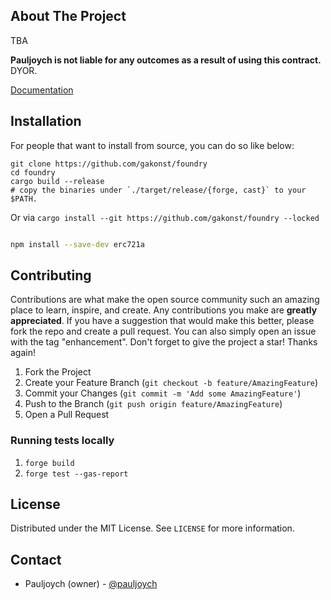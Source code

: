 <!-- ABOUT THE PROJECT -->

## About The Project

TBA

**Pauljoych is not liable for any outcomes as a result of using this contract.** DYOR.

[Documentation](https://github.com/PaulJoych/nft-smartcontract/blob/main/DOCUMENTATION.md) 

<!-- Installation -->

## Installation

For people that want to install from source, you can do so like below:

```
git clone https://github.com/gakonst/foundry
cd foundry
cargo build --release
# copy the binaries under `./target/release/{forge, cast}` to your $PATH.
```

Or via `cargo install --git https://github.com/gakonst/foundry --locked`

```sh

npm install --save-dev erc721a

```

<!-- CONTRIBUTING -->

## Contributing

Contributions are what make the open source community such an amazing place to learn, inspire, and create. Any contributions you make are **greatly appreciated**.
If you have a suggestion that would make this better, please fork the repo and create a pull request. You can also simply open an issue with the tag "enhancement".
Don't forget to give the project a star! Thanks again!

1. Fork the Project
2. Create your Feature Branch (`git checkout -b feature/AmazingFeature`)
3. Commit your Changes (`git commit -m 'Add some AmazingFeature'`)
4. Push to the Branch (`git push origin feature/AmazingFeature`)
5. Open a Pull Request

### Running tests locally

1. `forge build`
2. `forge test --gas-report`

<!-- LICENSE -->

## License

Distributed under the MIT License. See `LICENSE` for more information.

<!-- CONTACT -->

## Contact

- Pauljoych (owner) - [@pauljoych](https://twitter.com/pauljoych)
